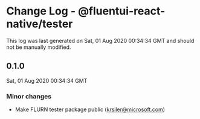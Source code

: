# Change Log - @fluentui-react-native/tester

This log was last generated on Sat, 01 Aug 2020 00:34:34 GMT and should not be manually modified.

<!-- Start content -->

## 0.1.0

Sat, 01 Aug 2020 00:34:34 GMT

### Minor changes

- Make FLURN tester package public (krsiler@microsoft.com)
